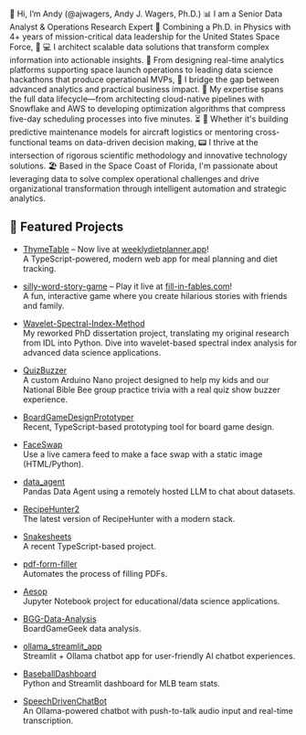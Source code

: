 👋 Hi, I’m Andy (@ajwagers, Andy J. Wagers, Ph.D.)
📊 I am a Senior Data Analyst & Operations Research Expert
🔭 Combining a Ph.D. in Physics with 4+ years of mission-critical data leadership for the United States Space Force, 🚀
💻 I architect scalable data solutions that transform complex information into actionable insights. 
📝 From designing real-time analytics platforms supporting space launch operations to leading data science hackathons that produce operational MVPs, 
🌉 I bridge the gap between advanced analytics and practical business impact.
🔄 My expertise spans the full data lifecycle—from architecting cloud-native pipelines with Snowflake and AWS to developing optimization algorithms that compress five-day scheduling processes into five minutes. ⏳
🛫 Whether it's building predictive maintenance models for aircraft logistics or mentoring cross-functional teams on data-driven decision making, 
📟 I thrive at the intersection of rigorous scientific methodology and innovative technology solutions.
🏖 Based in the Space Coast of Florida, I'm passionate about leveraging data to solve complex operational challenges and drive organizational transformation through intelligent automation and strategic analytics.

## 🚀 Featured Projects ##

- [ThymeTable](https://github.com/ajwagers/ThymeTable) – Now live at [weeklydietplanner.app](https://weeklydietplanner.app)!  
  A TypeScript-powered, modern web app for meal planning and diet tracking.

- [silly-word-story-game](https://github.com/ajwagers/silly-word-story-game) – Play it live at [fill-in-fables.com](https://fill-in-fables.com)!  
  A fun, interactive game where you create hilarious stories with friends and family.

- [Wavelet-Spectral-Index-Method](https://github.com/ajwagers/Wavelet-Spectral-Index-Method)  
  My reworked PhD dissertation project, translating my original research from IDL into Python. Dive into wavelet-based spectral index analysis for advanced data science applications.

- [QuizBuzzer](https://github.com/ajwagers/QuizBuzzer)  
  A custom Arduino Nano project designed to help my kids and our National Bible Bee group practice trivia with a real quiz show buzzer experience.

- [BoardGameDesignPrototyper](https://github.com/ajwagers/BoardGameDesignPrototyper)  
  Recent, TypeScript-based prototyping tool for board game design.

- [FaceSwap](https://github.com/ajwagers/FaceSwap)  
  Use a live camera feed to make a face swap with a static image (HTML/Python).

- [data_agent](https://github.com/ajwagers/data_agent)  
  Pandas Data Agent using a remotely hosted LLM to chat about datasets.

- [RecipeHunter2](https://github.com/ajwagers/RecipeHunter2)  
  The latest version of RecipeHunter with a modern stack.

- [Snakesheets](https://github.com/ajwagers/Snakesheets)  
  A recent TypeScript-based project.

- [pdf-form-filler](https://github.com/ajwagers/pdf-form-filler)  
  Automates the process of filling PDFs.

- [Aesop](https://github.com/ajwagers/Aesop)  
  Jupyter Notebook project for educational/data science applications.

- [BGG-Data-Analysis](https://github.com/ajwagers/BGG-Data-Analysis)  
  BoardGameGeek data analysis.

- [ollama_streamlit_app](https://github.com/ajwagers/ollama_streamlit_app)  
  Streamlit + Ollama chatbot app for user-friendly AI chatbot experiences.

- [BaseballDashboard](https://github.com/ajwagers/BaseballDashboard)  
  Python and Streamlit dashboard for MLB team stats.

- [SpeechDrivenChatBot](https://github.com/ajwagers/SpeechDrivenChatBot)  
  An Ollama-powered chatbot with push-to-talk audio input and real-time transcription.

<!---
ajwagers/ajwagers is a ✨ special ✨ repository because its `README.md` (this file) appears on your GitHub profile.
You can click the Preview link to take a look at your changes.
--->
